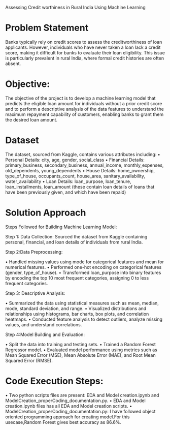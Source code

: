 Assessing Credit worthiness in Rural India Using Machine Learning
# Problem Statement
Banks typically rely on credit scores to assess the creditworthiness of loan applicants. However, individuals who have never taken a loan lack a credit score, making it difficult for banks to evaluate their loan eligibility. This issue is particularly prevalent in rural India, where formal credit histories are often absent.
    
# Objective: 
The objective of the project is to develop a machine learning model that predicts the eligible loan amount for individuals without a prior credit score and to perform a descriptive analysis of the data features to understand the maximum repayment capability of customers, enabling banks to grant them the desired loan amount.

# Dataset
The dataset, sourced from Kaggle, contains various attributes including:
•   Personal Details: city, age, gender, social_class
•   Financial Details: primary_business, secondary_business, annual_income, monthly_expenses, old_dependents, young_dependents
•   House Details: home_ownership, type_of_house, occupants_count, house_area, sanitary_availability, water_availability
•   Loan Details: loan_purpose, loan_tenure, loan_installments, loan_amount (these contain loan details of loans that have been previously given, and which have been repaid)

# Solution Approach
Steps Followed for Building Machine Learning Model:

Step 1: Data Collection:
 Sourced the dataset from Kaggle containing personal, financial, and loan details of individuals from rural India.

Step 2:Data Preprocessing:

•	Handled missing values using mode for categorical features and mean for numerical features.
•	Performed one-hot encoding on categorical features (gender, type_of_house).
•	Transformed loan_purpose into binary features by encoding the top 10 most frequent categories, assigning 0 to less frequent categories.

Step 3: Descriptive Analysis:

•	Summarized the data using statistical measures such as mean, median, mode, standard deviation, and range.
•	Visualized distributions and relationships using histograms, bar charts, box plots, and correlation heatmaps.
•	Conducted feature analysis to detect outliers, analyze missing values, and understand correlations.

Step 4:Model Building and Evaluation:

•	Split the data into training and testing sets.
•	Trained a Random Forest Regressor model.
•	Evaluated model performance using metrics such as Mean Squared Error (MSE), Mean Absolute Error (MAE), and Root Mean Squared Error (RMSE).
 
 
# Code Execution Steps:
•   Two python scripts files are present: EDA and Model creation.ipynb and ModelCreation_properCoding_documentation.py.
•   EDA and Model creation.ipynb files has all EDA and Model creation scripts.
•   ModelCreation_properCoding_documentation.py: I have followed object oriented programming approach for creating model.For this usecase,Random Forest gives best accuracy as 86.6%.
